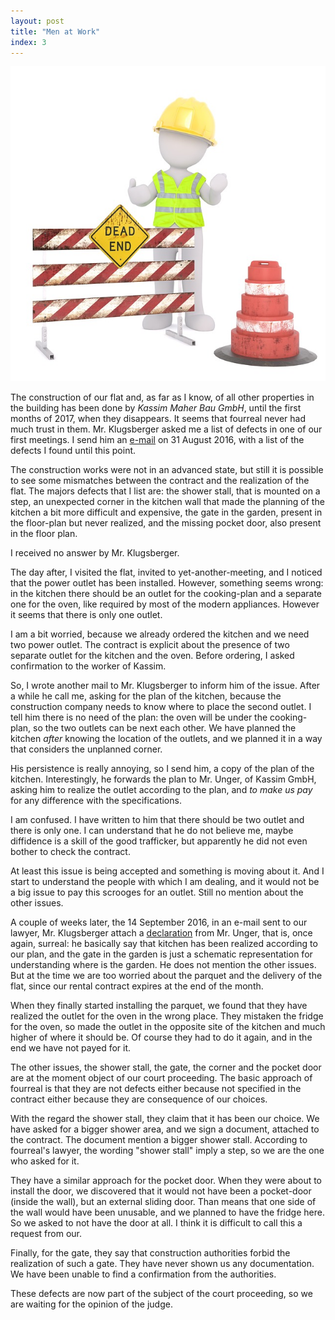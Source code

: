 ```yaml
---
layout: post
title: "Men at Work"
index: 3
---
```

![sadness](/assets/covers/site-2606359_640.jpg)

The construction of our flat and, as far as I know, of all other
properties in the building has been done by _Kassim Maher Bau GmbH_,
until the first months of 2017, when they disappears.  It seems that
fourreal never had much trust in them.  Mr. Klugsberger asked me a
list of defects in one of our first meetings. I send him an
[e-mail][e-mail] on 31 August 2016, with a list of the defects I found
until this point.

The construction works were not in an advanced state, but still it is
possible to see some mismatches between the contract and the
realization of the flat.  The majors defects that I list are: the
shower stall, that is mounted on a step, an unexpected corner in the
kitchen wall that made the planning of the kitchen a bit more
difficult and expensive, the gate in the garden, present in the
floor-plan but never realized, and the missing pocket door, also
present in the floor plan.

I received no answer by Mr. Klugsberger.

The day after, I visited the flat, invited to yet-another-meeting, and
I noticed that the power outlet has been installed.  However,
something seems wrong: in the kitchen there should be an outlet for
the cooking-plan and a separate one for the oven, like required by
most of the modern appliances. However it seems that there is only one
outlet.

I am a bit worried, because we already ordered the kitchen and we need
two power outlet.  The contract is explicit about the presence of two
separate outlet for the kitchen and the oven. Before ordering, I asked
confirmation to the worker of Kassim.

So, I wrote another mail to Mr. Klugsberger to inform him of the
issue.  After a while he call me, asking for the plan of the kitchen,
because the construction company needs to know where to place the
second outlet.  I tell him there is no need of the plan: the oven will
be under the cooking-plan, so the two outlets can be next each other.
We have planned the kitchen _after_ knowing the location of the
outlets, and we planned it in a way that considers the unplanned
corner.

His persistence is really annoying, so I send him, a copy of the plan
of the kitchen.  Interestingly, he forwards the plan to Mr. Unger, of
Kassim GmbH, asking him to realize the outlet according to the plan,
and _to make us pay_ for any difference with the specifications.

I am confused.  I have written to him that there should be two outlet
and there is only one.  I can understand that he do not believe me,
maybe diffidence is a skill of the good trafficker, but apparently he
did not even bother to check the contract.

At least this issue is being accepted and something is moving about
it.  And I start to understand the people with which I am dealing, and
it would not be a big issue to pay this scrooges for an outlet.  Still
no mention about the other issues.

A couple of weeks later, the 14 September 2016, in an e-mail sent to
our lawyer, Mr. Klugsberger attach a [declaration][unger-declaration]
from Mr. Unger, that is, once again, surreal: he basically say that
kitchen has been realized according to our plan, and the gate in the
garden is just a schematic representation for understanding where is
the garden.  He does not mention the other issues.  But at the time we
are too worried about the parquet and the delivery of the flat, since
our rental contract expires at the end of the month.

When they finally started installing the parquet, we found that they
have realized the outlet for the oven in the wrong place. They
mistaken the fridge for the oven, so made the outlet in the opposite
site of the kitchen and much higher of where it should be.  Of course
they had to do it again, and in the end we have not payed for it.

The other issues, the shower stall, the gate, the corner and the pocket
door are at the moment object of our court proceeding.  The basic
approach of fourreal is that they are not defects either because not
specified in the contract either because they are consequence of our
choices.

With the regard the shower stall, they claim that it has been our
choice.  We have asked for a bigger shower area, and we sign a
document, attached to the contract.  The document mention a bigger
shower stall.  According to fourreal's lawyer, the wording "shower
stall" imply a step, so we are the one who asked for it.

They have a similar approach for the pocket door.  When they were
about to install the door, we discovered that it would not have been a
pocket-door (inside the wall), but an external sliding door.  Than
means that one side of the wall would have been unusable, and we
planned to have the fridge here.  So we asked to not have the door at
all.  I think it is difficult to call this a request from our.

Finally, for the gate, they say that construction authorities forbid
the realization of such a gate.  They have never shown us any
documentation.  We have been unable to find a confirmation from the
authorities.

These defects are now part of the subject of the court proceeding, so
we are waiting for the opinion of the judge.

[e-mail]: /assets/docs/mails/mail-20160831.pdf
[unger-declaration]: /assets/docs/unger_declaration-20160914.pdf
